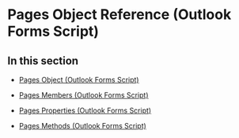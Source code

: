 
# Pages Object Reference (Outlook Forms Script)

## In this section


-  [Pages Object (Outlook Forms Script)](20a5339d-1dc7-9b61-d725-d13db72c5f65.md)
    
-  [Pages Members (Outlook Forms Script)](1c010b2b-5ab5-4293-8dfe-8fa2f792eaaa.md)
    
-  [Pages Properties (Outlook Forms Script)](aedf569a-3fd0-48b5-8205-1c82ede76134.md)
    
-  [Pages Methods (Outlook Forms Script)](1fac245c-05c1-4248-8741-33b0b006b2c9.md)
    
